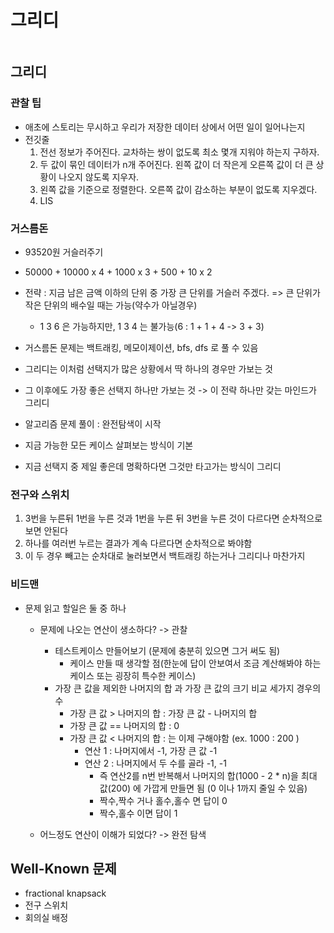 # 그리디

```table-of-contents
```

##  그리디


### 관찰 팁

- 애초에 스토리는 무시하고 우리가 저장한 데이터 상에서 어떤 일이 일어나는지
- 전깃줄
	1. 전선 정보가 주어진다. 교차하는 쌍이 없도록 최소 몇개 지워야 하는지 구하자.
	2. 두 값이 묶인 데이터가 n개 주어진다. 왼쪽 값이 더 작은게 오른쪽 값이 더 큰 상황이 나오지 않도록 지우자.
	3. 왼쪽 값을 기준으로 정렬한다. 오른쪽 값이 감소하는 부분이 없도록 지우겠다.
	4. LIS



### 거스름돈

- 93520원 거슬러주기
- 50000 + 10000 x 4 + 1000 x 3 + 500 + 10 x 2
- 전략 : 지금 남은 금액 이하의 단위 중 가장 큰 단위를 거슬러 주겠다. => 큰 단위가 작은 단위의 배수일 때는 가능(약수가 아닐경우)
	- 1 3 6 은 가능하지만, 1 3 4 는 불가능(6 : 1 + 1 + 4 -> 3 + 3)
- 거스름돈 문제는 백트래킹, 메모이제이션, bfs, dfs 로 풀 수 있음
- 그리디는 이처럼 선택지가 많은 상황에서 딱 하나의 경우만 가보는 것
- 그 이후에도 가장 좋은 선택지 하나만 가보는 것 -> 이 전략 하나만 갖는 마인드가 그리디


- 알고리즘 문제 풀이 : 완전탐색이 시작
- 지금 가능한 모든 케이스 살펴보는 방식이 기본
- 지금 선택지 중 제일 좋은데 명확하다면 그것만 타고가는 방식이 그리디



### 전구와 스위치
1. 3번을 누른뒤 1번을 누른 것과 1번을 누른 뒤 3번을 누른 것이 다르다면 순차적으로 보면 안된다
2. 하나를 여러번 누르는 결과가 계속 다르다면 순차적으로 봐야함
3. 이 두 경우 빼고는 순차대로 눌러보면서 백트래킹 하는거나 그리디나 마찬가지


### 비드맨

- 문제 읽고 할일은 둘 중 하나
	- 문제에 나오는 연산이 생소하다? -> 관찰
		- 테스트케이스 만들어보기 (문제에 충분히 있으면 그거 써도 됨)
			- 케이스 만들 때 생각할 점(한눈에 답이 안보여서 조금 계산해봐야 하는 케이스 또는 굉장히 특수한 케이스)
		- 가장 큰 값을 제외한 나머지의 합 과 가장 큰 값의 크기 비교 세가지 경우의 수
			- 가장 큰 값 > 나머지의 합 : 가장 큰 값 - 나머지의 합
			- 가장 큰 값 == 나머지의 합 : 0
			- 가장 큰 값 < 나머지의 합 : 는 이제 구해야함 (ex. 1000 : 200 )
				- 연산 1 : 나머지에서 -1, 가장 큰 값 -1 
				- 연산 2 : 나머지에서 두 수를 골라 -1, -1 
					- 즉 연산2를 n번 반복해서 나머지의 합(1000 - 2 * n)을 최대 값(200) 에 가깝게 만들면 됨 (0 이나 1까지 줄일 수 있음)
					- 짝수,짝수 거나 홀수,홀수 면 답이 0
					- 짝수,홀수 이면 답이 1 


	- 어느정도 연산이 이해가 되었다? -> 완전 탐색


## Well-Known 문제
- fractional knapsack
- 전구 스위치
- 회의실 배정